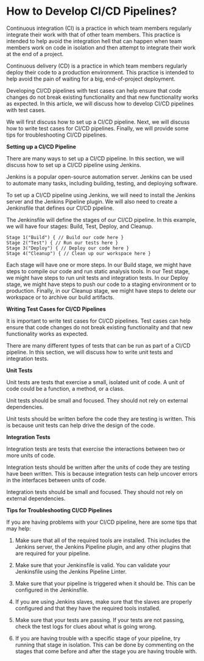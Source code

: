 # How to Develop CI/CD Pipelines?


Continuous integration (CI) is a practice in which team members regularly integrate their work with that of other team members. This practice is intended to help avoid the integration hell that can happen when team members work on code in isolation and then attempt to integrate their work at the end of a project.

Continuous delivery (CD) is a practice in which team members regularly deploy their code to a production environment. This practice is intended to help avoid the pain of waiting for a big, end-of-project deployment.

Developing CI/CD pipelines with test cases can help ensure that code changes do not break existing functionality and that new functionality works as expected. In this article, we will discuss how to develop CI/CD pipelines with test cases.

We will first discuss how to set up a CI/CD pipeline. Next, we will discuss how to write test cases for CI/CD pipelines. Finally, we will provide some tips for troubleshooting CI/CD pipelines.

**Setting up a CI/CD Pipeline**

There are many ways to set up a CI/CD pipeline. In this section, we will discuss how to set up a CI/CD pipeline using Jenkins.

Jenkins is a popular open-source automation server. Jenkins can be used to automate many tasks, including building, testing, and deploying software.

To set up a CI/CD pipeline using Jenkins, we will need to install the Jenkins server and the Jenkins Pipeline plugin. We will also need to create a Jenkinsfile that defines our CI/CD pipeline.

The Jenkinsfile will define the stages of our CI/CD pipeline. In this example, we will have four stages: Build, Test, Deploy, and Cleanup.

```
Stage 1("Build") { // Build our code here } 
Stage 2("Test") { // Run our tests here } 
Stage 3("Deploy") { // Deploy our code here } 
Stage 4("Cleanup") { // Clean up our workspace here }
```

Each stage will have one or more steps. In our Build stage, we might have steps to compile our code and run static analysis tools. In our Test stage, we might have steps to run unit tests and integration tests. In our Deploy stage, we might have steps to push our code to a staging environment or to production. Finally, in our Cleanup stage, we might have steps to delete our workspace or to archive our build artifacts.

**Writing Test Cases for CI/CD Pipelines**

It is important to write test cases for CI/CD pipelines. Test cases can help ensure that code changes do not break existing functionality and that new functionality works as expected.

There are many different types of tests that can be run as part of a CI/CD pipeline. In this section, we will discuss how to write unit tests and integration tests.

**Unit Tests**

Unit tests are tests that exercise a small, isolated unit of code. A unit of code could be a function, a method, or a class.

Unit tests should be small and focused. They should not rely on external dependencies.

Unit tests should be written before the code they are testing is written. This is because unit tests can help drive the design of the code.

**Integration Tests**

Integration tests are tests that exercise the interactions between two or more units of code.

Integration tests should be written after the units of code they are testing have been written. This is because integration tests can help uncover errors in the interfaces between units of code.

Integration tests should be small and focused. They should not rely on external dependencies.

**Tips for Troubleshooting CI/CD Pipelines**

If you are having problems with your CI/CD pipeline, here are some tips that may help:

1. Make sure that all of the required tools are installed. This includes the Jenkins server, the Jenkins Pipeline plugin, and any other plugins that are required for your pipeline.

2. Make sure that your Jenkinsfile is valid. You can validate your Jenkinsfile using the Jenkins Pipeline Linter.

3. Make sure that your pipeline is triggered when it should be. This can be configured in the Jenkinsfile.

4. If you are using Jenkins slaves, make sure that the slaves are properly configured and that they have the required tools installed.

5. Make sure that your tests are passing. If your tests are not passing, check the test logs for clues about what is going wrong.

6. If you are having trouble with a specific stage of your pipeline, try running that stage in isolation. This can be done by commenting on the stages that come before and after the stage you are having trouble with.